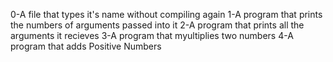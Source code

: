 0-A file that types it's name without compiling again 
1-A program that prints the numbers of arguments passed into it
2-A program that prints all the arguments it recieves
3-A program that myultiplies two numbers
4-A program that adds Positive Numbers
